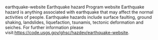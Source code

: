 earthquake-website
Earthquake hazard Program website
Earthquake hazard is anything associated with earthquake that may affect the normal activities of people.
Earthquake hazards include surface faulting, ground shaking, landslides, liquefaction, tsunamis, tectonic deformation and seiches. 
For further information please visit:https://code.usgs.gov/ghsc/hazdev/earthquake-website.
